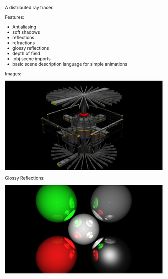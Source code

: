 A distributed ray tracer.


Features:  
- Antialiasing  
- soft shadows  
- reflections  
- refractions  
- glossy reflections  
- depth of field  
- .obj scene imports  
- basic scene description language for simple animations

Images:

![Station](https://github.com/jrraymond/ray-tracer/blob/master/images/station.png)


Glossy Reflections:

![Glossy](https://github.com/jrraymond/ray-tracer/blob/master/images/glossy_reflections.png)
